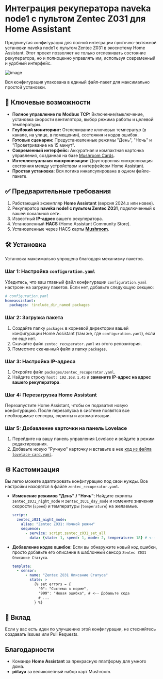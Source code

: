 
# Интеграция рекуператора naveka node1 с пультом Zentec Z031 для Home Assistant

Продвинутая конфигурация для полной интеграции приточно-вытяжной установки naveka node1 с пультом Zentec Z031 в экосистему Home Assistant. Этот проект позволяет не только отслеживать состояние рекуператора, но и полноценно управлять им, используя современный и удобный интерфейс.


![image](https://github.com/user-attachments/assets/d32a6d77-c4e7-4093-a9dc-5849a420242f)


Вся конфигурация упакована в единый файл-пакет для максимально простой установки.

## 🚀 Ключевые возможности

  * **Полное управление по Modbus TCP:** Включение/выключение, установка скорости вентилятора, выбор режима работы и целевой температуры.
  * **Глубокий мониторинг:** Отслеживание ключевых температур (в канале, на улице, в помещении), состояния и кодов ошибок.
  * **Готовые сценарии:** Предустановленные режимы "День", "Ночь" и "Проветривание на 15 минут".
  * **Современный интерфейс:** Аккуратная и компактная карточка управления, созданная на базе [Mushroom Cards](https://github.com/piitaya/lovelace-mushroom).
  * **Интеллектуальная синхронизация:** Двусторонняя синхронизация состояния между устройством и интерфейсом Home Assistant.
  * **Простая установка:** Вся логика инкапсулирована в одном файле-пакете.

## ✅ Предварительные требования

1.  Работающий экземпляр **Home Assistant** (версия 2024.x или новее).
2.  Рекуператор **naveka node1 с пультом Zentec Z031**, подключенный к вашей локальной сети.
3.  Известный **IP-адрес** вашего рекуператора.
4.  Установленный **HACS** (Home Assistant Community Store).
5.  Установленные через HACS карты **[Mushroom](https://github.com/piitaya/lovelace-mushroom)**.

## 🛠️ Установка

Установка максимально упрощена благодаря механизму пакетов.

### Шаг 1: Настройка `configuration.yaml`

Убедитесь, что ваш главный файл конфигурации `configuration.yaml` настроен на загрузку пакетов. Если нет, добавьте следующую секцию:

```yaml
# configuration.yaml
homeassistant:
  packages: !include_dir_named packages
```

### Шаг 2: Загрузка пакета

1.  Создайте папку `packages` в корневой директории вашей конфигурации Home Assistant (там же, где `configuration.yaml`), если ее еще нет.
2.  Скачайте файл `zentec_recuperator.yaml` из этого репозитория.
3.  Поместите скачанный файл в папку `packages`.

### Шаг 3: Настройка IP-адреса

1.  Откройте файл `packages/zentec_recuperator.yaml`.
2.  Найдите строку `host: 192.168.1.45` и **замените IP-адрес на адрес вашего рекуператора**.

### Шаг 4: Перезагрузка Home Assistant

Перезапустите Home Assistant, чтобы он подхватил новую конфигурацию. После перезапуска в системе появятся все необходимые сенсоры, скрипты и автоматизации.

### Шаг 5: Добавление карточки на панель Lovelace

1.  Перейдите на вашу панель управления Lovelace и войдите в режим редактирования.
2.  Добавьте новую "Ручную" карточку и вставьте в нее [код из файла `lovelace-card.yaml`](https://www.google.com/search?q=https-%D0%B0%D0%B4%D1%80%D0%B5%D1%81-%D0%B2%D0%B0%D1%88%D0%B5%D0%B3%D0%BE-%D1%84%D0%B0%D0%B9%D0%BB%D0%B0-lovelace.yaml).
   

## ⚙️ Кастомизация

Вы легко можете адаптировать конфигурацию под свои нужды. Все настройки находятся в файле `zentec_recuperator.yaml`.

  * **Изменение режимов "День" / "Ночь"**: Найдите скрипты `zentec_z031_night_mode` и `zentec_z031_day_mode` и измените значения скорости (`speed`) и температуры (`temperature`) на желаемые.

    ```yaml
    script:
      zentec_z031_night_mode:
        alias: "Zentec Z031: Ночной режим"
        sequence:
          - service: script.zentec_z031_set_all
            data: {state: 1, speed: 1, mode: 2, temperature: 18} # <-- Измените здесь
    ```

  * **Добавление кодов ошибок**: Если вы обнаружите новый код ошибки, просто добавьте его описание в шаблонный сенсор `Zentec Z031 Описание Статуса`.

    ```yaml
    template:
      - sensor:
          - name: "Zentec Z031 Описание Статуса"
            state: >
              {% set errors = {
                "0": "Система в норме",
                "999": "Новая ошибка", # <-- Добавьте сюда
                # ...
              } %}
    ```

## 🤝 Вклад

Если у вас есть идеи по улучшению этой конфигурации, не стесняйтесь создавать Issues или Pull Requests.

## Благодарности

  * Команде **Home Assistant** за прекрасную платформу для умного дома.
  * **piitaya** за великолепный набор карт Mushroom.
